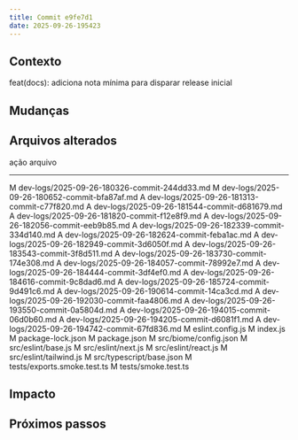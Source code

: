 ```yaml
---
title: Commit e9fe7d1
date: 2025-09-26-195423
---
```


## Contexto
feat(docs): adiciona nota mínima para disparar release inicial

## Mudanças


## Arquivos alterados

ação  arquivo
----- ---------------------------------
M	dev-logs/2025-09-26-180326-commit-244dd33.md
M	dev-logs/2025-09-26-180652-commit-bfa87af.md
A	dev-logs/2025-09-26-181313-commit-c77f820.md
A	dev-logs/2025-09-26-181544-commit-d681679.md
A	dev-logs/2025-09-26-181820-commit-f12e8f9.md
A	dev-logs/2025-09-26-182056-commit-eeb9b85.md
A	dev-logs/2025-09-26-182339-commit-334d140.md
A	dev-logs/2025-09-26-182624-commit-feba1ac.md
A	dev-logs/2025-09-26-182949-commit-3d6050f.md
A	dev-logs/2025-09-26-183543-commit-3f8d511.md
A	dev-logs/2025-09-26-183730-commit-174e308.md
A	dev-logs/2025-09-26-184057-commit-78992e7.md
A	dev-logs/2025-09-26-184444-commit-3df4ef0.md
A	dev-logs/2025-09-26-184616-commit-9c8dad6.md
A	dev-logs/2025-09-26-185724-commit-9d491c6.md
A	dev-logs/2025-09-26-190614-commit-14ca3cd.md
A	dev-logs/2025-09-26-192030-commit-faa4806.md
A	dev-logs/2025-09-26-193550-commit-0a5804d.md
A	dev-logs/2025-09-26-194015-commit-06d0b60.md
A	dev-logs/2025-09-26-194205-commit-d6081f1.md
A	dev-logs/2025-09-26-194742-commit-67fd836.md
M	eslint.config.js
M	index.js
M	package-lock.json
M	package.json
M	src/biome/config.json
M	src/eslint/base.js
M	src/eslint/next.js
M	src/eslint/react.js
M	src/eslint/tailwind.js
M	src/typescript/base.json
M	tests/exports.smoke.test.ts
M	tests/smoke.test.ts

## Impacto

## Próximos passos
